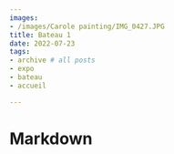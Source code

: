 ```yaml
---
images:
- /images/Carole painting/IMG_0427.JPG
title: Bateau 1
date: 2022-07-23
tags:
- archive # all posts
- expo
- bateau
- accueil

---
```


# Markdown


